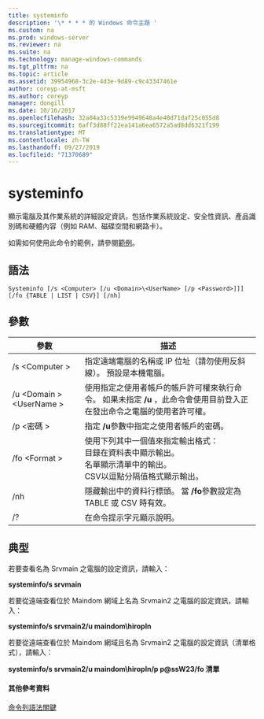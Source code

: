 ```yaml
---
title: systeminfo
description: '\* * * * 的 Windows 命令主題 '
ms.custom: na
ms.prod: windows-server
ms.reviewer: na
ms.suite: na
ms.technology: manage-windows-commands
ms.tgt_pltfrm: na
ms.topic: article
ms.assetid: 39954968-3c2e-4d3e-9d89-c9c43347461e
author: coreyp-at-msft
ms.author: coreyp
manager: dongill
ms.date: 10/16/2017
ms.openlocfilehash: 32a84a33c5339e9949648a4e40d71daf25c055d8
ms.sourcegitcommit: 6aff3d88ff22ea141a6ea6572a5ad8dd6321f199
ms.translationtype: MT
ms.contentlocale: zh-TW
ms.lasthandoff: 09/27/2019
ms.locfileid: "71370689"
---
```

# <a name="systeminfo"></a>systeminfo



顯示電腦及其作業系統的詳細設定資訊，包括作業系統設定、安全性資訊、產品識別碼和硬體內容（例如 RAM、磁碟空間和網路卡）。

如需如何使用此命令的範例，請參閱[範例](#BKMK_examples)。

## <a name="syntax"></a>語法

```
Systeminfo [/s <Computer> [/u <Domain>\<UserName> [/p <Password>]]] [/fo {TABLE | LIST | CSV}] [/nh]
```

## <a name="parameters"></a>參數

|參數|描述|
|---------|-----------|
|/s \<Computer >|指定遠端電腦的名稱或 IP 位址（請勿使用反斜線）。 預設是本機電腦。|
|/u \<Domain > \<UserName >|使用指定之使用者帳戶的帳戶許可權來執行命令。 如果未指定 **/u** ，此命令會使用目前登入正在發出命令之電腦的使用者許可權。|
|/p \<密碼 >|指定 **/u**參數中指定之使用者帳戶的密碼。|
|/fo \<Format >|使用下列其中一個值來指定輸出格式：</br>目錄在資料表中顯示輸出。</br>名單顯示清單中的輸出。</br>CSV以逗點分隔值格式顯示輸出。|
|/nh|隱藏輸出中的資料行標頭。 當 **/fo**參數設定為 TABLE 或 CSV 時有效。|
|/?|在命令提示字元顯示說明。|

## <a name="BKMK_examples"></a>典型

若要查看名為 Srvmain 之電腦的設定資訊，請輸入：

**systeminfo/s srvmain**

若要從遠端查看位於 Maindom 網域上名為 Srvmain2 之電腦的設定資訊，請輸入：

**systeminfo/s srvmain2/u maindom\hiropln**

若要從遠端查看位於 Maindom 網域且名為 Srvmain2 之電腦的設定資訊（清單格式），請輸入：

**systeminfo/s srvmain2/u maindom\hiropln/p p@ssW23/fo 清單**

#### <a name="additional-references"></a>其他參考資料

[命令列語法關鍵](command-line-syntax-key.md)